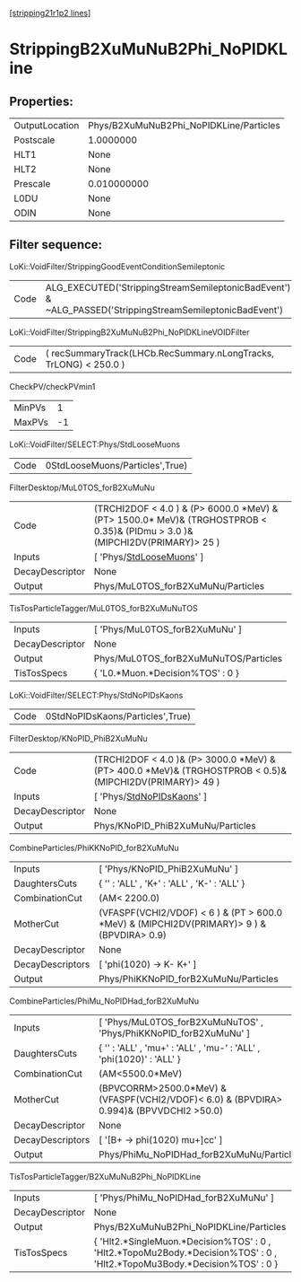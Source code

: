 [[stripping21r1p2 lines]](./stripping21r1p2-index)

# StrippingB2XuMuNuB2Phi_NoPIDKLine

## Properties:

|                |                                         |
|----------------|-----------------------------------------|
| OutputLocation | Phys/B2XuMuNuB2Phi_NoPIDKLine/Particles |
| Postscale      | 1.0000000                               |
| HLT1           | None                                    |
| HLT2           | None                                    |
| Prescale       | 0.010000000                             |
| L0DU           | None                                    |
| ODIN           | None                                    |

## Filter sequence:

LoKi::VoidFilter/StrippingGoodEventConditionSemileptonic

|      |                                                                                                          |
|------|----------------------------------------------------------------------------------------------------------|
| Code | ALG_EXECUTED('StrippingStreamSemileptonicBadEvent') & ~ALG_PASSED('StrippingStreamSemileptonicBadEvent') |

LoKi::VoidFilter/StrippingB2XuMuNuB2Phi_NoPIDKLineVOIDFilter

|      |                                                                   |
|------|-------------------------------------------------------------------|
| Code | ( recSummaryTrack(LHCb.RecSummary.nLongTracks, TrLONG) \< 250.0 ) |

CheckPV/checkPVmin1

|        |     |
|--------|-----|
| MinPVs | 1   |
| MaxPVs | -1  |

LoKi::VoidFilter/SELECT:Phys/StdLooseMuons

|      |                                 |
|------|---------------------------------|
| Code | 0StdLooseMuons/Particles',True) |

FilterDesktop/MuL0TOS_forB2XuMuNu

|                 |                                                                                                                                    |
|-----------------|------------------------------------------------------------------------------------------------------------------------------------|
| Code            | (TRCHI2DOF \< 4.0 ) & (P\> 6000.0 \*MeV) & (PT\> 1500.0\* MeV)& (TRGHOSTPROB \< 0.35)& (PIDmu \> 3.0 )& (MIPCHI2DV(PRIMARY)\> 25 ) |
| Inputs          | [ 'Phys/[StdLooseMuons](./stripping21r1p2-commonparticles-stdloosemuons)' ]                                                      |
| DecayDescriptor | None                                                                                                                               |
| Output          | Phys/MuL0TOS_forB2XuMuNu/Particles                                                                                                 |

TisTosParticleTagger/MuL0TOS_forB2XuMuNuTOS

|                 |                                       |
|-----------------|---------------------------------------|
| Inputs          | [ 'Phys/MuL0TOS_forB2XuMuNu' ]      |
| DecayDescriptor | None                                  |
| Output          | Phys/MuL0TOS_forB2XuMuNuTOS/Particles |
| TisTosSpecs     | { 'L0.\*Muon.\*Decision%TOS' : 0 }    |

LoKi::VoidFilter/SELECT:Phys/StdNoPIDsKaons

|      |                                  |
|------|----------------------------------|
| Code | 0StdNoPIDsKaons/Particles',True) |

FilterDesktop/KNoPID_PhiB2XuMuNu

|                 |                                                                                                                |
|-----------------|----------------------------------------------------------------------------------------------------------------|
| Code            | (TRCHI2DOF \< 4.0 )& (P\> 3000.0 \*MeV) & (PT\> 400.0 \*MeV)& (TRGHOSTPROB \< 0.5)& (MIPCHI2DV(PRIMARY)\> 49 ) |
| Inputs          | [ 'Phys/[StdNoPIDsKaons](./stripping21r1p2-commonparticles-stdnopidskaons)' ]                                |
| DecayDescriptor | None                                                                                                           |
| Output          | Phys/KNoPID_PhiB2XuMuNu/Particles                                                                              |

CombineParticles/PhiKKNoPID_forB2XuMuNu

|                  |                                                                                                |
|------------------|------------------------------------------------------------------------------------------------|
| Inputs           | [ 'Phys/KNoPID_PhiB2XuMuNu' ]                                                                |
| DaughtersCuts    | { '' : 'ALL' , 'K+' : 'ALL' , 'K-' : 'ALL' }                                                   |
| CombinationCut   | (AM\< 2200.0)                                                                                  |
| MotherCut        | (VFASPF(VCHI2/VDOF) \< 6 ) & (PT \> 600.0 \*MeV) & (MIPCHI2DV(PRIMARY)\> 9 ) & (BPVDIRA\> 0.9) |
| DecayDescriptor  | None                                                                                           |
| DecayDescriptors | [ 'phi(1020) -\> K- K+' ]                                                                    |
| Output           | Phys/PhiKKNoPID_forB2XuMuNu/Particles                                                          |

CombineParticles/PhiMu_NoPIDHad_forB2XuMuNu

|                  |                                                                                              |
|------------------|----------------------------------------------------------------------------------------------|
| Inputs           | [ 'Phys/MuL0TOS_forB2XuMuNuTOS' , 'Phys/PhiKKNoPID_forB2XuMuNu' ]                          |
| DaughtersCuts    | { '' : 'ALL' , 'mu+' : 'ALL' , 'mu-' : 'ALL' , 'phi(1020)' : 'ALL' }                         |
| CombinationCut   | (AM\<5500.0\*MeV)                                                                            |
| MotherCut        | (BPVCORRM\>2500.0\*MeV) & (VFASPF(VCHI2/VDOF)\< 6.0) & (BPVDIRA\> 0.994)& (BPVVDCHI2 \>50.0) |
| DecayDescriptor  | None                                                                                         |
| DecayDescriptors | [ '[B+ -\> phi(1020) mu+]cc' ]                                                           |
| Output           | Phys/PhiMu_NoPIDHad_forB2XuMuNu/Particles                                                    |

TisTosParticleTagger/B2XuMuNuB2Phi_NoPIDKLine

|                 |                                                                                                                                |
|-----------------|--------------------------------------------------------------------------------------------------------------------------------|
| Inputs          | [ 'Phys/PhiMu_NoPIDHad_forB2XuMuNu' ]                                                                                        |
| DecayDescriptor | None                                                                                                                           |
| Output          | Phys/B2XuMuNuB2Phi_NoPIDKLine/Particles                                                                                        |
| TisTosSpecs     | { 'Hlt2.\*SingleMuon.\*Decision%TOS' : 0 , 'Hlt2.\*TopoMu2Body.\*Decision%TOS' : 0 , 'Hlt2.\*TopoMu3Body.\*Decision%TOS' : 0 } |
